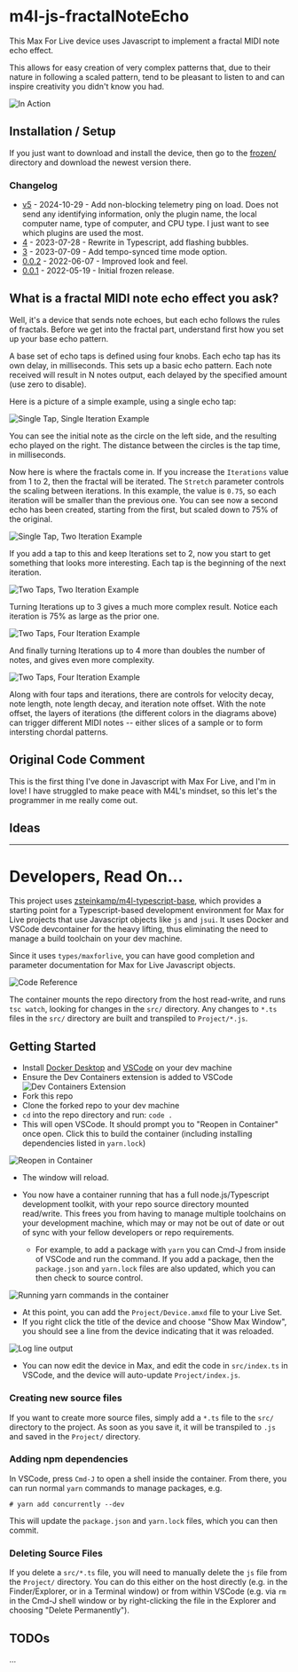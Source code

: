 # m4l-js-fractalNoteEcho

This Max For Live device uses Javascript to implement a fractal MIDI note echo effect.

This allows for easy creation of very complex patterns that, due to their nature in following a scaled pattern, tend to be pleasant to listen to and can inspire creativity you didn't know you had.

![In Action](images/screenshot.gif)

## Installation / Setup

If you just want to download and install the device, then go to the [frozen/](https://github.com/zsteinkamp/m4l-js-fractalNoteEcho/tree/main/frozen) directory and download the newest version there.

### Changelog

- [v5](https://github.com/zsteinkamp/m4l-js-fractalNoteEcho/releases/download/v5/FractalNoteEcho-v5.amxd) - 2024-10-29 - Add non-blocking telemetry ping on load. Does not send any identifying information, only the plugin name, the local computer name, type of computer, and CPU type. I just want to see which plugins are used the most.
- [4](https://github.com/zsteinkamp/m4l-js-fractalNoteEcho/releases/download/v4/FractalNoteEcho-4.amxd) - 2023-07-28 - Rewrite in Typescript, add flashing bubbles.
- [3](https://github.com/zsteinkamp/m4l-js-fractalNoteEcho/raw/main/frozen/FractalNoteEcho-3.amxd) - 2023-07-09 - Add tempo-synced time mode option.
- [0.0.2](https://github.com/zsteinkamp/m4l-js-fractalNoteEcho/raw/main/frozen/FractalNoteEcho-0.0.2.amxd) - 2022-06-07 - Improved look and feel.
- [0.0.1](https://github.com/zsteinkamp/m4l-js-fractalNoteEcho/raw/main/frozen/FractalNoteEcho-0.0.1.amxd) - 2022-05-19 - Initial frozen release.

## What is a fractal MIDI note echo effect you ask?

Well, it's a device that sends note echoes, but each echo follows the rules of fractals. Before we get into the fractal part, understand first how you set up your base echo pattern.

A base set of echo taps is defined using four knobs. Each echo tap has its own delay, in milliseconds. This sets up a basic echo pattern. Each note received will result in N notes output, each delayed by the specified amount (use zero to disable).

Here is a picture of a simple example, using a single echo tap:

![Single Tap, Single Iteration Example](images/iter1.1.png)

You can see the initial note as the circle on the left side, and the resulting echo played on the right. The distance between the circles is the tap time, in milliseconds.

Now here is where the fractals come in. If you increase the `Iterations` value from 1 to 2, then the fractal will be iterated. The `Stretch` parameter controls the scaling between iterations. In this example, the value is `0.75`, so each iteration will be smaller than the previous one. You can see now a second echo has been created, starting from the first, but scaled down to 75% of the original.

![Single Tap, Two Iteration Example](images/iter2.1.png)

If you add a tap to this and keep Iterations set to 2, now you start to get something that looks more interesting. Each tap is the beginning of the next iteration.

![Two Taps, Two Iteration Example](images/iter2.2.png)

Turning Iterations up to 3 gives a much more complex result. Notice each iteration is 75% as large as the prior one.

![Two Taps, Four Iteration Example](images/iter2.3.png)

And finally turning Iterations up to 4 more than doubles the number of notes, and gives even more complexity.

![Two Taps, Four Iteration Example](images/iter2.4.png)

Along with four taps and iterations, there are controls for velocity decay, note length, note length decay, and iteration note offset. With the note offset, the layers of iterations (the different colors in the diagrams above) can trigger different MIDI notes -- either slices of a sample or to form intersting chordal patterns.

## Original Code Comment

This is the first thing I've done in Javascript with Max For Live, and I'm in love! I have struggled to make peace with M4L's mindset, so this let's the programmer in me really come out.

## Ideas

---

# Developers, Read On...

This project uses [zsteinkamp/m4l-typescript-base](https://github.com/zsteinkamp/m4l-typescript-base), which provides a starting point for a Typescript-based development environment for Max for Live projects that use Javascript objects like `js` and `jsui`. It uses Docker and VSCode devcontainer for the heavy lifting, thus eliminating the need to manage a build toolchain on your dev machine.

Since it uses `types/maxforlive`, you can have good completion and parameter documentation for Max for Live Javascript objects.

![Code Reference](images/code_ref.png)

The container mounts the repo directory from the host read-write, and runs `tsc watch`, looking for changes in the `src/` directory. Any changes to `*.ts` files in the `src/` directory are built and transpiled to `Project/*.js`.

## Getting Started

- Install [Docker Desktop](https://www.docker.com/products/docker-desktop/) and [VSCode](https://code.visualstudio.com/download) on your dev machine
- Ensure the Dev Containers extension is added to VSCode
  ![Dev Containers Extension](images/devcontainers.png)
- Fork this repo
- Clone the forked repo to your dev machine
- `cd` into the repo directory and run:
  `code .`
- This will open VSCode. It should prompt you to "Reopen in Container" once open. Click this to build the container (including installing dependencies listed in `yarn.lock`)

![Reopen in Container](images/reopen-in-container.png)

- The window will reload.
- You now have a container running that has a full node.js/Typescript development toolkit, with your repo source directory mounted read/write. This frees you from having to manage multiple toolchains on your development machine, which may or may not be out of date or out of sync with your fellow developers or repo requirements.

  - For example, to add a package with `yarn` you can Cmd-J from inside of VSCode and run the command. If you add a package, then the `package.json` and `yarn.lock` files are also updated, which you can then check to source control.

![Running `yarn` commands in the container](images/console-yarn.png)

- At this point, you can add the `Project/Device.amxd` file to your Live Set.
- If you right click the title of the device and choose "Show Max Window", you should see a line from the device indicating that it was reloaded.

![Log line output](/images/reloaded.png)

- You can now edit the device in Max, and edit the code in `src/index.ts` in VSCode, and the device will auto-update `Project/index.js`.

### Creating new source files

If you want to create more source files, simply add a `*.ts` file to the `src/` directory to the project. As soon as you save it, it will be transpiled to `.js` and saved in the `Project/` directory.

### Adding npm dependencies

In VSCode, press `Cmd-J` to open a shell inside the container. From there, you can run normal `yarn` commands to manage packages, e.g.

```
# yarn add concurrently --dev
```

This will update the `package.json` and `yarn.lock` files, which you can then commit.

### Deleting Source Files

If you delete a `src/*.ts` file, you will need to manually delete the `js` file from the `Project/` directory. You can do this either on the host directly (e.g. in the Finder/Explorer, or in a Terminal window) or from within VSCode (e.g. via `rm` in the Cmd-J shell window or by right-clicking the file in the Explorer and choosing "Delete Permanently").

## TODOs

...
